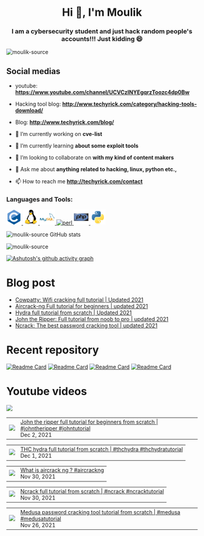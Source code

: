 <h1 align="center">Hi 👋, I'm Moulik</h1>
<h3 align="center">I am a cybersecurity student and just hack random people's accounts!!! Just kidding 😄</h3>

<p align="left"> <img src="https://komarev.com/ghpvc/?username=moulik-source&label=Profile%20views&color=0e75b6&style=flat" alt="moulik-source" /> </p> 

## Social medias
- youtube: **https://www.youtube.com/channel/UCVCzINYEgqrzToozc4dp0Bw**
- Hacking tool blog: **http://www.techyrick.com/category/hacking-tools-download/**
- Blog: **http://www.techyrick.com/blog/**

- 🔭 I’m currently working on **cve-list**

- 🌱 I’m currently learning **about some exploit tools**

- 👯 I’m looking to collaborate on **with my kind of content makers**

- 💬 Ask me about **anything related to hacking, linux, python etc.,**

- 📫 How to reach me **http://techyrick.com/contact**


<h3 align="left">Languages and Tools:</h3>
<p align="left"> <a href="https://www.cprogramming.com/" target="_blank"> <img src="https://raw.githubusercontent.com/devicons/devicon/master/icons/c/c-original.svg" alt="c" width="40" height="40"/> </a> <a href="https://www.linux.org/" target="_blank"> <img src="https://raw.githubusercontent.com/devicons/devicon/master/icons/linux/linux-original.svg" alt="linux" width="40" height="40"/> </a> <a href="https://www.mysql.com/" target="_blank"> <img src="https://raw.githubusercontent.com/devicons/devicon/master/icons/mysql/mysql-original-wordmark.svg" alt="mysql" width="40" height="40"/> </a> <a href="https://www.perl.org/" target="_blank"> <img src="https://api.iconify.design/logos-perl.svg" alt="perl" width="40" height="40"/> </a> <a href="https://www.php.net" target="_blank"> <img src="https://raw.githubusercontent.com/devicons/devicon/master/icons/php/php-original.svg" alt="php" width="40" height="40"/> </a> <a href="https://www.python.org" target="_blank"> <img src="https://raw.githubusercontent.com/devicons/devicon/master/icons/python/python-original.svg" alt="python" width="40" height="40"/> </a> </p>



![moulik-source GitHub stats](https://github-readme-stats.vercel.app/api?username=moulik-source&show_icons=true&theme=vision-friendly-dark)

<p><img align="center" src="https://github-readme-streak-stats.herokuapp.com/?user=moulik-source&theme=vision-friendly-dark" alt="moulik-source" /></p>

[![Ashutosh's github activity graph](https://activity-graph.herokuapp.com/graph?username=moulik-source&bg_color=000000&color=00ff33&line=1e00ff&point=ff0000&area=true&hide_border=true)](https://github.com/ashutosh00710/github-readme-activity-graph)

# Blog post
<!-- BLOG-POST-LIST:START -->
- [Cowpatty: Wifi cracking full tutorial | Updated 2021](https://techyrick.com/cowpatty/)
- [Aircrack-ng Full tutorial for beginners | updated 2021](https://techyrick.com/aircrack-ng-full-tutorial/)
- [Hydra full tutorial from scratch | Updated 2021](https://techyrick.com/hydra-full-tutorial/)
- [John the Ripper: Full tutorial from noob to pro | updated 2021](https://techyrick.com/john-the-ripper-tutorial/)
- [Ncrack: The best password cracking tool | updated 2021](https://techyrick.com/ncrack/)
<!-- BLOG-POST-LIST:END -->

# Recent repository 

[![Readme Card](https://github-readme-stats.vercel.app/api/pin/?username=moulik-source&repo=ddos&theme=outrun)](https://github.com/moulik-source/ddos) 
[![Readme Card](https://github-readme-stats.vercel.app/api/pin/?username=moulik-source&repo=port-scan&theme=outrun)](https://github.com/moulik-source/port-scan)
[![Readme Card](https://github-readme-stats.vercel.app/api/pin/?username=moulik-source&repo=webcheck&theme=outrun)](https://github.com/moulik-source/webcheck)
[![Readme Card](https://github-readme-stats.vercel.app/api/pin/?username=moulik-source&repo=CEH-V11-Notes&theme=outrun)](https://github.com/moulik-source/CEH-V11-Notes)

# Youtube videos

[<img src="https://img.shields.io/badge/-Subscribe-red?style=for-the-badge&logo=youtube&logoColor=white"/>](https://www.youtube.com/channel/UCVCzINYEgqrzToozc4dp0Bw?sub_confirmation=1)

<!-- YOUTUBE:START --><table><tr><td><a href="https://www.youtube.com/watch?v=YCVDQmQECTk"><img width="140px" src="https://i.ytimg.com/vi/YCVDQmQECTk/mqdefault.jpg"></a></td>
<td><a href="https://www.youtube.com/watch?v=YCVDQmQECTk">John the ripper full tutorial for beginners from scratch | #johntheripper #johntutorial</a><br/>Dec 2, 2021</td></tr></table>
<table><tr><td><a href="https://www.youtube.com/watch?v=joX205fBtxk"><img width="140px" src="https://i.ytimg.com/vi/joX205fBtxk/mqdefault.jpg"></a></td>
<td><a href="https://www.youtube.com/watch?v=joX205fBtxk">THC hydra full tutorial from scratch | #thchydra #thchydratutorial</a><br/>Dec 1, 2021</td></tr></table>
<table><tr><td><a href="https://www.youtube.com/watch?v=CXvEJlXXMVc"><img width="140px" src="https://i.ytimg.com/vi/CXvEJlXXMVc/mqdefault.jpg"></a></td>
<td><a href="https://www.youtube.com/watch?v=CXvEJlXXMVc">What is aircrack ng ? #aircrackng</a><br/>Nov 30, 2021</td></tr></table>
<table><tr><td><a href="https://www.youtube.com/watch?v=Ghg2yRA1Igo"><img width="140px" src="https://i.ytimg.com/vi/Ghg2yRA1Igo/mqdefault.jpg"></a></td>
<td><a href="https://www.youtube.com/watch?v=Ghg2yRA1Igo">Ncrack full tutorial from scratch | #ncrack #ncracktutorial</a><br/>Nov 30, 2021</td></tr></table>
<table><tr><td><a href="https://www.youtube.com/watch?v=2Z13xzHThhg"><img width="140px" src="https://i.ytimg.com/vi/2Z13xzHThhg/mqdefault.jpg"></a></td>
<td><a href="https://www.youtube.com/watch?v=2Z13xzHThhg">Medusa password cracking tool tutorial from scratch | #medusa #medusatutorial</a><br/>Nov 26, 2021</td></tr></table>
<!-- YOUTUBE:END -->

